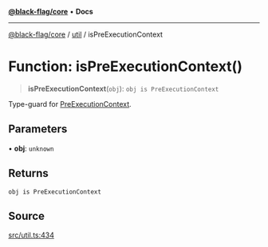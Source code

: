 [**@black-flag/core**](../../README.md) • **Docs**

***

[@black-flag/core](../../README.md) / [util](../README.md) / isPreExecutionContext

# Function: isPreExecutionContext()

> **isPreExecutionContext**(`obj`): `obj is PreExecutionContext`

Type-guard for [PreExecutionContext](../type-aliases/PreExecutionContext.md).

## Parameters

• **obj**: `unknown`

## Returns

`obj is PreExecutionContext`

## Source

[src/util.ts:434](https://github.com/Xunnamius/black-flag/blob/35f66cc9d69f8434d03db49f067b4f7e03d4c58c/src/util.ts#L434)
